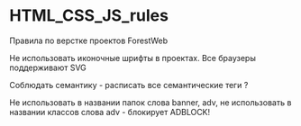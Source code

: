 # HTML_CSS_JS_rules
Правила по верстке проектов ForestWeb

Не использовать иконочные шрифты в проектах. Все браузеры поддерживают SVG

Соблюдать семантику - расписать все семантические теги ?

Не использовать в названии папок слова banner, adv, не использовать в названии классов слова adv - блокирует ADBLOCK!
